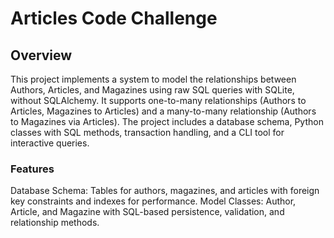 # Articles Code Challenge

## Overview
This project implements a system to model the relationships between Authors, Articles, and Magazines using raw SQL queries with SQLite, without SQLAlchemy. It supports one-to-many relationships (Authors to Articles, Magazines to Articles) and a many-to-many relationship (Authors to Magazines via Articles). The project includes a database schema, Python classes with SQL methods, transaction handling, and a CLI tool for interactive queries.

### Features
Database Schema: Tables for authors, magazines, and articles with foreign key constraints and indexes for performance.
Model Classes: Author, Article, and Magazine with SQL-based persistence, validation, and relationship methods.
